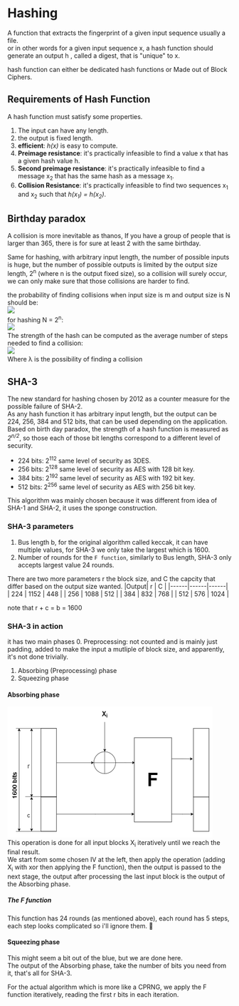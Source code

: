 # Hashing 
A function that extracts the fingerprint of a given input sequence usually a file.  
or in other words for a given input sequence x, a hash function should generate an output h , called a digest, that is "unique" to x.

hash function can either be dedicated hash functions or Made out of Block Ciphers.
## Requirements of Hash Function
A hash function must satisfy some properties.
1. The input can have any length.
2. the output is fixed length.
3. **efficient**: *h(x)* is easy to compute.
4. **Preimage resistance**: it's practically infeasible to find a value x that has a given hash value h.
5. **Second preimage resistance**: it's practically infeasible to find a message x<sub>2</sub> that has the same hash as a message x<sub>1</sub>.
6. **Collision Resistance**: it's practically infeasible to find two sequences x<sub>1</sub> and x<sub>2</sub> such that *h(x<sub>1</sub>) = h(x<sub>2</sub>)*.

## Birthday paradox
A collision is more inevitable as thanos, If you have a group of people that is larger than 365, there is for sure at least 2 with the same birthday.  

Same for hashing, with arbitrary input length, the number of possible inputs is huge, but the number of possible outputs is limited by the output size length, 2<sup>n</sup> (where n is the output fixed size), so a collision will surely occur, we can only make sure that those collisions are harder to find.  

the probability of finding collisions when input size is m and output size is N should be:  
<img src="https://render.githubusercontent.com/render/math?math=\color{green}\Large p = \prod_{i = 1}^{t} (1 - \frac{1}{N})">  
for hashing N = 2<sup>n</sup>:  
<img src="https://render.githubusercontent.com/render/math?math=\color{green}\Large p = \prod_{i = 1}^{t} (1 - \frac{1}{2^n})">  
The strength of the hash can be computed as the average number of steps needed to find a collision:  
<img src="https://render.githubusercontent.com/render/math?math=\color{green}\Large t = 2^\frac{n+1}{2} \sqrt{ln(\frac{1}{1 - \lambda})} \approx 2^\frac{n}{2}">  
Where λ is the possibility of finding a collision

## SHA-3
The new standard for hashing chosen by 2012 as a counter measure for the possible failure of SHA-2.  
As any hash function it has arbitrary input length, but the output can be 224, 256, 384 and 512 bits, that can be used depending on the application.  
Based on birth day paradox, the strength of a hash function is measured as *2<sup>n/2</sup>*, so those each of those bit lengths correspond to a different level of security.  
- 224 bits: 2<sup>112</sup> same level of security as 3DES.
- 256 bits: 2<sup>128</sup> same level of security as AES with 128 bit key.
- 384 bits: 2<sup>192</sup> same level of security as AES with 192 bit key.
- 512 bits: 2<sup>256</sup> same level of security as AES with 256 bit key.

This algorithm was mainly chosen because it was different from idea of SHA-1 and SHA-2, it uses the sponge construction.

### SHA-3 parameters 
1. Bus length b, for the original algorithm called keccak, it can have multiple values, for SHA-3 we only take the largest which is 1600.
2. Number of rounds for the `F function`, similarly to Bus length, SHA-3 only accepts largest value 24 rounds.

There are two more parameters r the block size, and C the capcity that differ based on the output size wanted.
|Output|   r  |   C  |
|------|------|------|
|  224 | 1152 |  448 |
|  256 | 1088 |  512 |
|  384 |  832 |  768 |
|  512 |  576 | 1024 |

note that r + c = b = 1600
### SHA-3 in action 
it has two main phases 
0. Preprocessing: not counted and is mainly just padding, added to make the input a mutliple of block size, and apparently, it's not done trivially.
1. Absorbing (Preprocessing) phase 
2. Squeezing phase

#### Absorbing phase
![block](../images/Ch11-SHA3-block.png)  
This operation is done for all input blocks X<sub>i</sub> iteratively until we reach the final result.   
We start from some chosen IV at the left, then apply the operation (adding X<sub>i</sub> with xor then applying the F function), then the output is passed to the next stage, the output after processing the last input block is the output of the Absorbing phase.

##### The F function 
This function has 24 rounds (as mentioned above), each round has 5 steps, each step looks complicated so i'll ignore them. &#128578;

#### Squeezing phase 
This might seem a bit out of the blue, but we are done here.  
The output of the Absorbing phase, take the number of bits you need from it, that's all for SHA-3.  

For the actual algorithm which is more like a CPRNG, we apply the F function iteratively, reading the first r bits in each iteration.  

